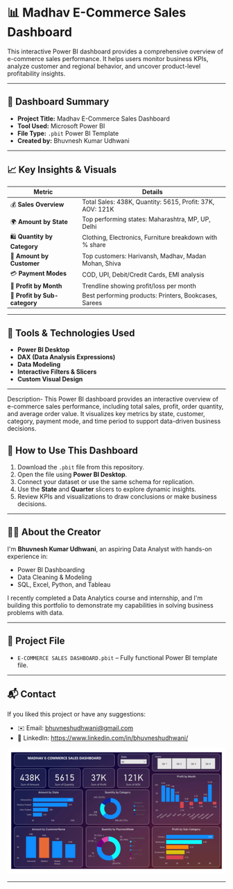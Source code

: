 # 📊 Madhav E-Commerce Sales Dashboard

This interactive Power BI dashboard provides a comprehensive overview of e-commerce sales performance. It helps users monitor business KPIs, analyze customer and regional behavior, and uncover product-level profitability insights.

---

## 🧾 Dashboard Summary

- **Project Title:** Madhav E-Commerce Sales Dashboard  
- **Tool Used:** Microsoft Power BI
- **File Type:** `.pbit` Power BI Template  
- **Created by:** Bhuvnesh Kumar Udhwani  

---

## 📈 Key Insights & Visuals

| Metric              | Details                                        |
|---------------------|------------------------------------------------|
| 💰 **Sales Overview**      | Total Sales: 438K, Quantity: 5615, Profit: 37K, AOV: 121K |
| 🌍 **Amount by State**     | Top performing states: Maharashtra, MP, UP, Delhi |
| 🛍 **Quantity by Category**| Clothing, Electronics, Furniture breakdown with % share |
| 👥 **Amount by Customer**  | Top customers: Harivansh, Madhav, Madan Mohan, Shiva |
| 💳 **Payment Modes**       | COD, UPI, Debit/Credit Cards, EMI analysis |
| 📅 **Profit by Month**     | Trendline showing profit/loss per month |
| 🧾 **Profit by Sub-category** | Best performing products: Printers, Bookcases, Sarees |

---

## 🧰 Tools & Technologies Used

- **Power BI Desktop**
- **DAX (Data Analysis Expressions)**
- **Data Modeling**
- **Interactive Filters & Slicers**
- **Custom Visual Design**

---
Description-
This Power BI dashboard provides an interactive overview of e-commerce sales performance, including total sales, profit, order quantity, and average order value. It visualizes key metrics by state, customer, category, payment mode, and time period to support data-driven business decisions.

## 🚀 How to Use This Dashboard

1. Download the `.pbit` file from this repository.
2. Open the file using **Power BI Desktop**.
3. Connect your dataset or use the same schema for replication.
4. Use the **State** and **Quarter** slicers to explore dynamic insights.
5. Review KPIs and visualizations to draw conclusions or make business decisions.

---

## 👨‍💻 About the Creator

I'm **Bhuvnesh Kumar Udhwani**, an aspiring Data Analyst with hands-on experience in:

- Power BI Dashboarding
- Data Cleaning & Modeling
- SQL, Excel, Python, and Tableau

I recently completed a Data Analytics course and internship, and I'm building this portfolio to demonstrate my capabilities in solving business problems with data.

---

## 📎 Project File

- `E-COMMERCE SALES DASHBOARD.pbit` – Fully functional Power BI template file.

---

## 📬 Contact

If you liked this project or have any suggestions:

- ✉️ Email: bhuvneshudhwani@gmail.com  
- 💼 LinkedIn: https://www.linkedin.com/in/bhuvneshudhwani/ 
  
![Dashboard Preview](https://github.com/Bhuvneshudhwani/E-Commerce-Dashboard/blob/main/E-Commerce%20Sales%20Dashboard.png)

---
